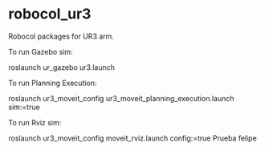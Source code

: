 # robocol_ur3
Robocol packages for UR3 arm.

To run Gazebo sim:

roslaunch ur_gazebo ur3.launch

To run Planning Execution:

roslaunch ur3_moveit_config ur3_moveit_planning_execution.launch sim:=true

To run Rviz sim:

roslaunch ur3_moveit_config moveit_rviz.launch config:=true
Prueba felipe
